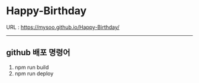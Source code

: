 # Happy-Birthday

URL : https://mysoo.github.io/Happy-Birthday/

------
## github 배포 명령어
1. npm run build
2. npm run deploy
